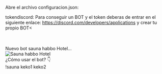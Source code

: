 Abre el archivo configuracion.json:

tokendiscord: Para conseguir un BOT y el token deberas de entrar en el siguiente enlace: https://discord.com/developers/applications y crear tu propio BOT<


<br>
<br>
Nuevo bot sauna habbo Hotel...
<br>
<img title="Sauna habbo Hotel" src="https://i.imgur.com/HE7QgEE.png">
<br>
¿Cómo usar el bot?
👇
<br>
!sauna keko1 keko2

